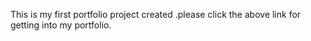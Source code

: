 This is my first portfolio project created .please click the above link for getting into my portfolio.
